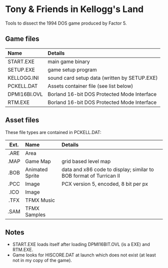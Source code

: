 # Tony &amp; Friends in Kellogg's Land
Tools to dissect the 1994 DOS game produced by Factor 5.


## Game files

| Name | Details |
|:-----|:------|
| START.EXE    | main game binary                             |
| SETUP.EXE    | game setup program                           |
| KELLOGG.INI  | sound card setup data (written by SETUP.EXE) |
| PCKELL.DAT   | Assets container file (see list below)       |
| DPMI16BI.OVL | Borland 16-bit DOS Protected Mode Interface  |
| RTM.EXE      | Borland 16-bit DOS Protected Mode Interface  |


## Asset files

These file types are contained in PCKELL.DAT:

| Ext. | Name | Details |
|:----:|:-----|:--------|
| .ARE | Area         | |
| .MAP | Game Map     | grid based level map |
| .BOB | Animated Sprite | data and x86 code to display; similar to BOB format of Turrican II |
| .PCC | Image        | PCX version 5, encoded, 8 bit per px |
| .ICO | Image        | |
| .TFX | TFMX Music   | |
| .SAM | TFMX Samples | |

## Notes

- START.EXE loads itself after loading DPMI16BIT.OVL (is a EXE) and RTM.EXE.
- Game looks for HISCORE.DAT at launch which does not exist (at least not in my copy of the game).
